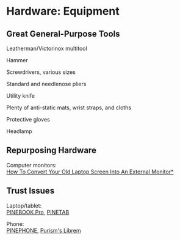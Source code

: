 # Hardware: Equipment

## Great General-Purpose Tools

Leatherman/Victorinox multitool

Hammer

Screwdrivers, various sizes

Standard and needlenose pliers

Utility knife

Plenty of anti-static mats, wrist straps, and cloths

Protective gloves

Headlamp

## Repurposing Hardware

Computer monitors:  
[How To Convert Your Old Laptop Screen Into An External Monitor*](https://www.slashdigit.com/convert-old-laptop-screen-external-monitor/)

## Trust Issues

Laptop/tablet:  
[PINEBOOK Pro](https://www.pine64.org/pinebook-pro/),
[PINETAB](https://www.pine64.org/pinetab/)

Phone:  
[PINEPHONE](https://www.pine64.org/pinephone/),
[Purism's Librem](https://puri.sm/products/librem-5/)
